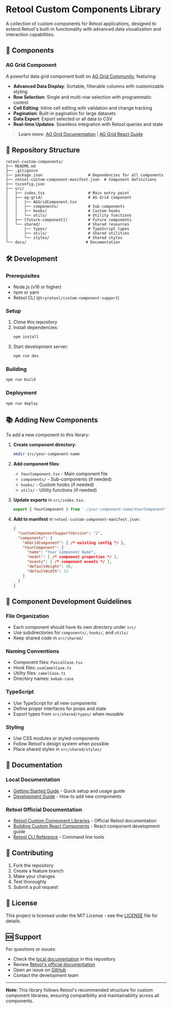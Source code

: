 # Retool Custom Components Library

A collection of custom components for Retool applications, designed to extend Retool's built-in functionality with advanced data visualization and interaction capabilities.

## 🚀 Components

### AG Grid Component
A powerful data grid component built on [AG Grid Community](https://www.ag-grid.com/), featuring:
- **Advanced Data Display**: Sortable, filterable columns with customizable styling
- **Row Selection**: Single and multi-row selection with programmatic control
- **Cell Editing**: Inline cell editing with validation and change tracking
- **Pagination**: Built-in pagination for large datasets
- **Data Export**: Export selected or all data to CSV
- **Real-time Updates**: Seamless integration with Retool queries and state

> **Learn more**: [AG Grid Documentation](https://www.ag-grid.com/documentation/) | [AG Grid React Guide](https://www.ag-grid.com/react-data-grid/)

## 📁 Repository Structure

```
retool-custom-components/
├── README.md
├── .gitignore
├── package.json                    # Dependencies for all components
├── retool-custom-component-manifest.json  # Component definitions
├── tsconfig.json
├── src/
│   ├── index.tsx                   # Main entry point
│   ├── ag-grid/                    # AG Grid component
│   │   ├── AGGridComponent.tsx
│   │   ├── components/             # Sub-components
│   │   ├── hooks/                  # Custom hooks
│   │   └── utils/                  # Utility functions
│   ├── [future-component]/         # Future components
│   └── shared/                     # Shared resources
│       ├── types/                  # TypeScript types
│       ├── utils/                  # Shared utilities
│       └── styles/                 # Shared styles
└── docs/                          # Documentation
```

## 🛠️ Development

### Prerequisites
- Node.js (v16 or higher)
- npm or yarn
- Retool CLI (`@tryretool/custom-component-support`)

### Setup
1. Clone this repository
2. Install dependencies:
   ```bash
   npm install
   ```
3. Start development server:
   ```bash
   npm run dev
   ```

### Building
```bash
npm run build
```

### Deployment
```bash
npm run deploy
```

## 📚 Adding New Components

To add a new component to this library:

1. **Create component directory**:
   ```bash
   mkdir src/your-component-name
   ```

2. **Add component files**:
   - `YourComponent.tsx` - Main component file
   - `components/` - Sub-components (if needed)
   - `hooks/` - Custom hooks (if needed)
   - `utils/` - Utility functions (if needed)

3. **Update exports** in `src/index.tsx`:
   ```typescript
   export { YourComponent } from './your-component-name/YourComponent';
   ```

4. **Add to manifest** in `retool-custom-component-manifest.json`:
   ```json
   {
     "customComponentSupportVersion": "2",
     "components": {
       "AGGridComponent": { /* existing config */ },
       "YourComponent": {
         "name": "Your Component Name",
         "model": [ /* component properties */ ],
         "events": [ /* component events */ ],
         "defaultHeight": 40,
         "defaultWidth": 12
       }
     }
   }
   ```

## 🔧 Component Development Guidelines

### File Organization
- Each component should have its own directory under `src/`
- Use subdirectories for `components/`, `hooks/`, and `utils/`
- Keep shared code in `src/shared/`

### Naming Conventions
- Component files: `PascalCase.tsx`
- Hook files: `useCamelCase.ts`
- Utility files: `camelCase.ts`
- Directory names: `kebab-case`

### TypeScript
- Use TypeScript for all new components
- Define proper interfaces for props and state
- Export types from `src/shared/types/` when reusable

### Styling
- Use CSS modules or styled-components
- Follow Retool's design system when possible
- Place shared styles in `src/shared/styles/`

## 📖 Documentation

### Local Documentation
- [Getting Started Guide](docs/getting-started.md) - Quick setup and usage guide
- [Development Guide](docs/development-guide.md) - How to add new components

### Retool Official Documentation
- [Retool Custom Component Libraries](https://docs.retool.com/apps/guides/custom/custom-component-libraries/) - Official Retool documentation
- [Building Custom React Components](https://docs.retool.com/apps/guides/custom/custom-components/) - React component development guide
- [Retool CLI Reference](https://docs.retool.com/apps/guides/custom/custom-component-libraries/#retool-cli) - Command line tools

## 🤝 Contributing

1. Fork the repository
2. Create a feature branch
3. Make your changes
4. Test thoroughly
5. Submit a pull request

## 📄 License

This project is licensed under the MIT License - see the [LICENSE](LICENSE) file for details.

## 🆘 Support

For questions or issues:
- Check the [local documentation](docs/) in this repository
- Review [Retool's official documentation](https://docs.retool.com/apps/guides/custom/custom-component-libraries/)
- Open an issue on [GitHub](https://github.com/DevonGroff/retool-custom-components/issues)
- Contact the development team

---

**Note**: This library follows Retool's recommended structure for custom component libraries, ensuring compatibility and maintainability across all components.
